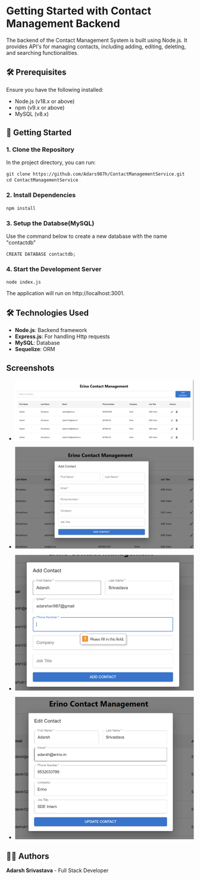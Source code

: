 




# Getting Started with Contact Management Backend

The backend of the Contact Management System is built using Node.js. It provides API's for managing contacts, including adding, editing, deleting, and searching functionalities.

## 🛠 Prerequisites
Ensure you have the following installed:

- Node.js (v18.x or above)
- npm (v9.x or above)
- MySQL (v8.x)

## 🚀 Getting Started
###  1. Clone the Repository

In the project directory, you can run:

``` 
git clone https://github.com/Adars987h/ContactManagementService.git
cd ContactManagementService
```

### 2. Install Dependencies

```
npm install
```

### 3. Setup the Databse(MySQL)
Use the command below to create a new database with the name "contactdb"
```
CREATE DATABASE contactdb;
```
### 4. Start the Development Server

```
node index.js
```
The application will run on http://localhost:3001.



## 🛠 Technologies Used
- __Node.js__: Backend framework
- __Express.js__: For handling Http requests
- __MySQL__: Database
- __Sequelize__: ORM

## Screenshots
- ![image Contact](https://github.com/Adars987h/ContactManagementUI/blob/main/screenshots/Screenshot%202024-11-16%20163938.png)

- ![image Contact Page](https://github.com/Adars987h/ContactManagementUI/blob/main/screenshots/Screenshot%202024-11-16%20163949.png)
 
- ![image Contact Page](https://github.com/Adars987h/ContactManagementUI/blob/main/screenshots/Screenshot%202024-11-16%20164036.png)

- ![image Contact Page](https://github.com/Adars987h/ContactManagementUI/blob/main/screenshots/Screenshot%202024-11-16%20164051.png)

## 👨‍💻 Authors
__Adarsh Srivastava__ - Full Stack Developer

